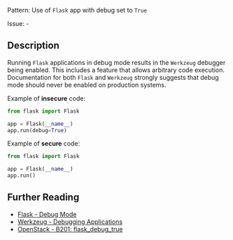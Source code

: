 Pattern: Use of `Flask` app with debug set to `True`

Issue: -

## Description

Running `Flask` applications in debug mode results in the `Werkzeug` debugger
being enabled. This includes a feature that allows arbitrary code execution.
Documentation for both `Flask` and `Werkzeug` strongly suggests that debug
mode should never be enabled on production systems.


Example of **insecure** code:

```python
from flask import Flask

app = Flask(__name__)
app.run(debug=True)
```

Example of **secure** code:

```python
from flask import Flask

app = Flask(__name__)
app.run()
```

## Further Reading

* [Flask - Debug Mode](http://flask.pocoo.org/docs/latest/quickstart/#debug-mode)
* [Werkzeug - Debugging Applications](http://werkzeug.pocoo.org/docs/latest/debug)
* [OpenStack - B201: flask_debug_true](https://docs.openstack.org/developer/bandit/plugins/flask_debug_true.html)
